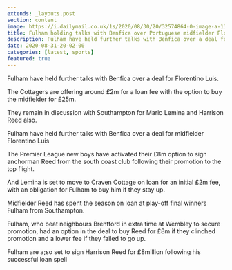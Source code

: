 ```yaml
---
extends: _layouts.post
section: content
image: https://i.dailymail.co.uk/1s/2020/08/30/20/32574864-0-image-a-13_1598814921144.jpg 
title: Fulham holding talks with Benfica over Portuguese midfielder Florentino Luis 
description: Fulham have held further talks with Benfica over a deal for Florentino Luis.  The Cottagers are offering around £2m for a loan fee with the option to buy the midfielder for £25m. 
date: 2020-08-31-20-02-00 
categories: [latest, sports] 
featured: true 
--- 
```

Fulham have held further talks with Benfica over a deal for Florentino Luis. 

The Cottagers are offering around £2m for a loan fee with the option to buy the midfielder for £25m. 

They remain in discussion with Southampton for Mario Lemina and Harrison Reed also.

Fulham have held further talks with Benfica over a deal for midfielder Florentino Luis

The Premier League new boys have activated their £8m option to sign anchorman Reed from the south coast club following their promotion to the top flight.

And Lemina is set to move to Craven Cottage on loan for an initial £2m fee, with an obligation for Fulham to buy him if they stay up.

Midfielder Reed has spent the season on loan at play-off final winners Fulham from Southampton.

Fulham, who beat neighbours Brentford in extra time at Wembley to secure promotion, had an option in the deal to buy Reed for £8m if they clinched promotion and a lower fee if they failed to go up.

Fulham are a;so set to sign Harrison Reed for £8million following his successful loan spell

